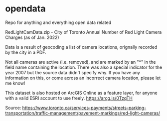 # opendata
Repo for anything and everything open data related



RedLightCamData.zip  - City of Toronto Annual Number of Red Light Camera Charges (as of Jan. 2022) 

Data is a result of geocoding a list of camera locations, orignally recorded by the city in a PDF.

Not all cameras are active (i.e. removed), and are marked by an "*" in the field name containing the location. There was also a special indicator for the year 2007 but the source data didn't specify why. If you have any information on this, or come across an incorrect camera location, please let me know!

This dataset is also hosted on ArcGIS Online as a feature layer, for anyone with a valid ESRI account to use freely. https://arcg.is/0TzqTH 

Source: https://www.toronto.ca/services-payments/streets-parking-transportation/traffic-management/pavement-markings/red-light-cameras/
